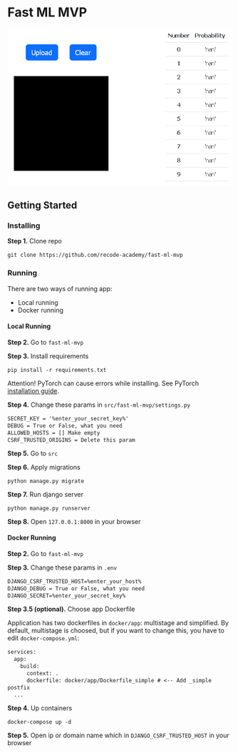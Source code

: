 # Fast ML MVP

![preview image](_static/django_mnist_ajax.gif)

## Getting Started

### Installing

**Step 1.** Clone repo
```
git clone https://github.com/recode-academy/fast-ml-mvp
```

### Running

There are two ways of running app:

* Local running
* Docker running

#### Local Running

**Step 2.** Go to `fast-ml-mvp`

**Step 3.** Install requirements
```
pip install -r requirements.txt
```

Attention! PyTorch can cause errors while installing. 
See PyTorch [installation guide](https://pytorch.org/get-started/locally/).


**Step 4.** Change these params in `src/fast-ml-mvp/settings.py`

```
SECRET_KEY = '%enter_your_secret_key%'
DEBUG = True or False, what you need
ALLOWED_HOSTS = [] Make empty
CSRF_TRUSTED_ORIGINS = Delete this param
```

**Step 5.** Go to `src`

**Step 6.** Apply migrations
```
python manage.py migrate
```

**Step 7.** Run django server
```
python manage.py runserver
```

**Step 8.** Open `127.0.0.1:8000` in your browser

#### Docker Running

**Step 2.** Go to `fast-ml-mvp`

**Step 3.** Change these params in `.env`

```
DJANGO_CSRF_TRUSTED_HOST=%enter_your_host%
DJANGO_DEBUG = True or False, what you need
DJANGO_SECRET=%enter_your_secret_key%
```

**Step 3.5 (optional).** Choose app Dockerfile

Application has two dockerfiles in `docker/app`: multistage and simplified. 
By default, multistage is choosed, but if you want to change this, you have to edit `docker-compose.yml`:

```
services:
  app:
    build:
      context: .
      dockerfile: docker/app/Dockerfile_simple # <-- Add _simple postfix
  ...
```

**Step 4.** Up containers
```
docker-compose up -d
```

**Step 5.** Open ip or domain name which in `DJANGO_CSRF_TRUSTED_HOST` in your browser